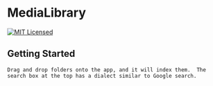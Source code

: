 MediaLibrary
=======

[![MIT Licensed](https://img.shields.io/badge/license-MIT-blue.svg?style=flat-square)](license.md)

Getting Started
---------------

    Drag and drop folders onto the app, and it will index them.  The search box at the top has a dialect similar to Google search.
